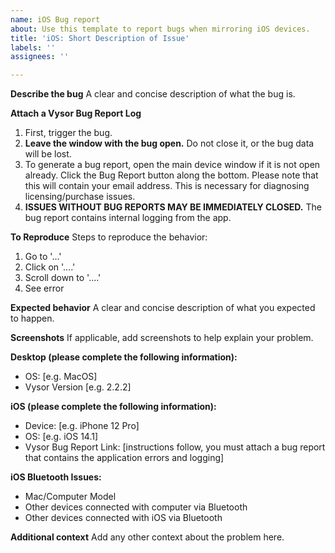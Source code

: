 ```yaml
---
name: iOS Bug report
about: Use this template to report bugs when mirroring iOS devices.
title: 'iOS: Short Description of Issue'
labels: ''
assignees: ''

---
```



**Describe the bug**
A clear and concise description of what the bug is.

**Attach a Vysor Bug Report Log**
1. First, trigger the bug.
2. **Leave the window with the bug open.** Do not close it, or the bug data will be lost.
3. To generate a bug report, open the main device window if it is not open already. Click the Bug Report button along the bottom. Please note that this will contain your email address. This is necessary for diagnosing licensing/purchase issues.
4. **ISSUES WITHOUT BUG REPORTS MAY BE IMMEDIATELY CLOSED.** The bug report contains internal logging from the app.


**To Reproduce**
Steps to reproduce the behavior:
1. Go to '...'
2. Click on '....'
3. Scroll down to '....'
4. See error

**Expected behavior**
A clear and concise description of what you expected to happen.

**Screenshots**
If applicable, add screenshots to help explain your problem.

**Desktop (please complete the following information):**
 - OS: [e.g. MacOS]
 - Vysor Version [e.g. 2.2.2]

**iOS (please complete the following information):**
 - Device: [e.g. iPhone 12 Pro]
 - OS: [e.g. iOS 14.1]
 - Vysor Bug Report Link: [instructions follow, you must attach a bug report that contains the application errors and logging]

**iOS Bluetooth Issues:**
 - Mac/Computer Model
 - Other devices connected with computer via Bluetooth
 - Other devices connected with iOS via Bluetooth

**Additional context**
Add any other context about the problem here.
